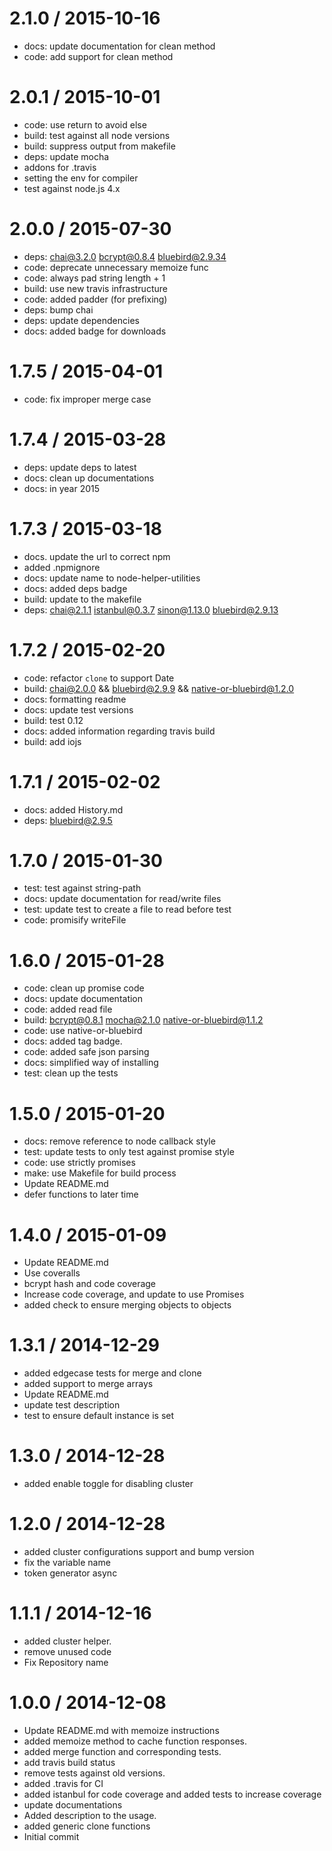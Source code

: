 
2.1.0 / 2015-10-16
==================

  * docs: update documentation for clean method
  * code: add support for clean method

2.0.1 / 2015-10-01
==================

  * code: use return to avoid else
  * build: test against all node versions
  * build: suppress output from makefile
  * deps: update mocha
  * addons for .travis
  * setting the env for compiler
  * test against node.js 4.x

2.0.0 / 2015-07-30
==================

  * deps: chai@3.2.0 bcrypt@0.8.4 bluebird@2.9.34
  * code: deprecate unnecessary memoize func
  * code: always pad string length + 1
  * build: use new travis infrastructure
  * code: added padder (for prefixing)
  * deps: bump chai
  * deps: update dependencies
  * docs: added badge for downloads

1.7.5 / 2015-04-01
==================

  * code: fix improper merge case

1.7.4 / 2015-03-28
==================

  * deps: update deps to latest
  * docs: clean up documentations
  * docs: in year 2015

1.7.3 / 2015-03-18
==================

  * docs. update the url to correct npm
  * added .npmignore
  * docs: update name to node-helper-utilities
  * docs: added deps badge
  * build: update to the makefile
  * deps: chai@2.1.1 istanbul@0.3.7 sinon@1.13.0 bluebird@2.9.13


1.7.2 / 2015-02-20
==================

  * code: refactor `clone` to support Date
  * build: chai@2.0.0 && bluebird@2.9.9 && native-or-bluebird@1.2.0
  * docs: formatting readme
  * docs: update test versions
  * build: test 0.12
  * docs: added information regarding travis build
  * build: add iojs

1.7.1 / 2015-02-02
==================

  * docs: added History.md
  * deps: bluebird@2.9.5

1.7.0 / 2015-01-30
==================

  * test: test against string-path
  * docs: update documentation for read/write files
  * test: update test to create a file to read before test
  * code: promisify writeFile

1.6.0 / 2015-01-28
==================

  * code: clean up promise code
  * docs: update documentation
  * code: added read file
  * build: bcrypt@0.8.1 mocha@2.1.0 native-or-bluebird@1.1.2
  * code: use native-or-bluebird
  * docs: added tag badge.
  * code: added safe json parsing
  * docs: simplified way of installing
  * test: clean up the tests

1.5.0 / 2015-01-20
==================

  * docs: remove reference to node callback style
  * test: update tests to only test against promise style
  * code: use strictly promises
  * make: use Makefile for build process
  * Update README.md
  * defer functions to later time

1.4.0 / 2015-01-09
==================

  * Update README.md
  * Use coveralls
  * bcrypt hash and code coverage
  * Increase code coverage, and update to use Promises
  * added check to ensure merging objects to objects

1.3.1 / 2014-12-29
==================

  * added edgecase tests for merge and clone
  * added support to merge arrays
  * Update README.md
  * update test description
  * test to ensure default instance is set

1.3.0 / 2014-12-28
==================
  * added enable toggle for disabling cluster

1.2.0 / 2014-12-28
==================
  * added cluster configurations support and bump version
  * fix the variable name
  * token generator async

1.1.1 / 2014-12-16
==================
  * added cluster helper.
  * remove unused code
  * Fix Repository name

1.0.0 / 2014-12-08
==================
  * Update README.md with memoize instructions
  * added memoize method to cache function responses.
  * added merge function and corresponding tests.
  * add travis build status
  * remove tests against old versions.
  * added .travis for CI
  * added istanbul for code coverage and added tests to increase coverage
  * update documentations
  * Added description to the usage.
  * added generic clone functions
  * Initial commit

